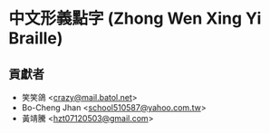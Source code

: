 # 中文形義點字 (Zhong Wen Xing Yi Braille)

## 貢獻者

- 笑笑鴿 &lt;<crazy@mail.batol.net>&gt;
- Bo-Cheng Jhan &lt;<school510587@yahoo.com.tw>&gt;
- 黃靖騰 &lt;<hzt07120503@gmail.com>&gt;
